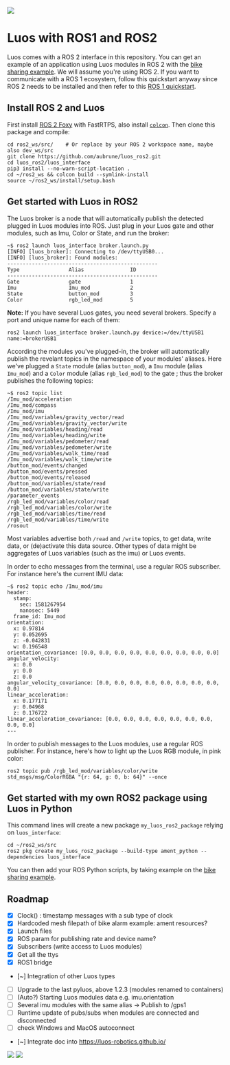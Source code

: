  [![](http://certified.luos.io)](https://luos.io)

# Luos with ROS1 and ROS2

Luos comes with a ROS 2 interface in this repository. You can get an example of an application using Luos modules in ROS 2 with the [bike sharing example](https://github.com/aubrune/luos_bike_alarm_example). We will assume you're using ROS 2. If you want to communicate with a ROS 1 ecosystem, follow this quickstart anyway since ROS 2 needs to be installed and then refer to this [ROS 1 quickstart](./ROS1.md).

## Install ROS 2 and Luos

First install [ROS 2 Foxy](https://index.ros.org/doc/ros2/Installation/Foxy/Linux-Install-Debians/) with FastRTPS, also install [`colcon`](https://index.ros.org/doc/ros2/Tutorials/Colcon-Tutorial/#install-colcon). Then clone this package and compile:

```
cd ros2_ws/src/    # Or replace by your ROS 2 workspace name, maybe also dev_ws/src
git clone https://github.com/aubrune/luos_ros2.git
cd luos_ros2/luos_interface
pip3 install --no-warn-script-location .
cd ~/ros2_ws && colcon build --symlink-install
source ~/ros2_ws/install/setup.bash
```

## Get started with Luos in ROS2
The Luos broker is a node that will automatically publish the detected plugged in Luos modules into ROS.
Just plug in your Luos gate and other modules, such as Imu, Color or State, and run the broker: 
```
~$ ros2 launch luos_interface broker.launch.py
[INFO] [luos_broker]: Connecting to /dev/ttyUSB0...
[INFO] [luos_broker]: Found modules:
-------------------------------------------------
Type                Alias               ID   
-------------------------------------------------
Gate                gate                1    
Imu                 Imu_mod             2    
State               button_mod          3    
Color               rgb_led_mod         5    
```

**Note:** If you have several Luos gates, you need several brokers. Specify a port and unique name for each of them:
```
ros2 launch luos_interface broker.launch.py device:=/dev/ttyUSB1 name:=brokerUSB1
```

According the modules you've plugged-in, the broker will automatically publish the revelant topics in the namespace of your modules' aliases.
Here we've plugged a `State` module (alias `button_mod`), a `Imu` module (alias `Imu_mod`) and a `Color` module (alias `rgb_led_mod`) to the gate ; thus the broker publishes the following topics:
```
~$ ros2 topic list
/Imu_mod/acceleration
/Imu_mod/compass
/Imu_mod/imu
/Imu_mod/variables/gravity_vector/read
/Imu_mod/variables/gravity_vector/write
/Imu_mod/variables/heading/read
/Imu_mod/variables/heading/write
/Imu_mod/variables/pedometer/read
/Imu_mod/variables/pedometer/write
/Imu_mod/variables/walk_time/read
/Imu_mod/variables/walk_time/write
/button_mod/events/changed
/button_mod/events/pressed
/button_mod/events/released
/button_mod/variables/state/read
/button_mod/variables/state/write
/parameter_events
/rgb_led_mod/variables/color/read
/rgb_led_mod/variables/color/write
/rgb_led_mod/variables/time/read
/rgb_led_mod/variables/time/write
/rosout
```

Most variables advertise both `/read` and `/write` topics, to get data, write data, or (de)activate this data source. Other types of data might be aggregates of Luos variables (such as the imu) or Luos events.

In order to echo messages from the terminal, use a regular ROS subscriber. For instance here's the current IMU data:
```
~$ ros2 topic echo /Imu_mod/imu
header:
  stamp:
    sec: 1581267954
    nanosec: 5449
  frame_id: Imu_mod
orientation:
  x: 0.97814
  y: 0.052695
  z: -0.042831
  w: 0.196548
orientation_covariance: [0.0, 0.0, 0.0, 0.0, 0.0, 0.0, 0.0, 0.0, 0.0]
angular_velocity:
  x: 0.0
  y: 0.0
  z: 0.0
angular_velocity_covariance: [0.0, 0.0, 0.0, 0.0, 0.0, 0.0, 0.0, 0.0, 0.0]
linear_acceleration:
  x: 0.177171
  y: 0.04968
  z: 0.176722
linear_acceleration_covariance: [0.0, 0.0, 0.0, 0.0, 0.0, 0.0, 0.0, 0.0, 0.0]
---
```

In order to publish messages to the Luos modules, use a regular ROS publisher. For instance, here's how to light up the Luos RGB module, in pink color:
```
ros2 topic pub /rgb_led_mod/variables/color/write std_msgs/msg/ColorRGBA "{r: 64, g: 0, b: 64}" --once
```

## Get started with my own ROS2 package using Luos in Python

This command lines will create a new package `my_luos_ros2_package` relying on `luos_interface`:
```
cd ~/ros2_ws/src
ros2 pkg create my_luos_ros2_package --build-type ament_python --dependencies luos_interface
```
You can then add your ROS Python scripts, by taking example on the [bike sharing example](https://github.com/aubrune/luos_bike_alarm_example).

## Roadmap

- [x] Clock() : timestamp messages with a sub type of clock
- [x] Hardcoded mesh filepath of bike alarm example: ament resources?
- [x] Launch files
- [x] ROS param for publishing rate and device name?
- [x] Subscribers (write access to Luos modules)
- [x] Get all the ttys
- [x] ROS1 bridge
- [~] Integration of other Luos types
- [ ] Upgrade to the last pyluos, above 1.2.3 (modules renamed to containers)
- [ ] (Auto?) Starting Luos modules data e.g. imu.orientation
- [ ] Several imu modules with the same alias -> Publish to /gps1
- [ ] Runtime update of pubs/subs when modules are connected and disconnected
- [ ] check Windows and MacOS autoconnect
- [~] Integrate doc into https://luos-robotics.github.io/ 

[![](https://img.shields.io/discourse/topics?server=https%3A%2F%2Fcommunity.luos.io&logo=Discourse)](https://community.luos.io)
[![](https://img.shields.io/badge/Luos-Documentation-34A3B4)](https://docs.luos.io)
